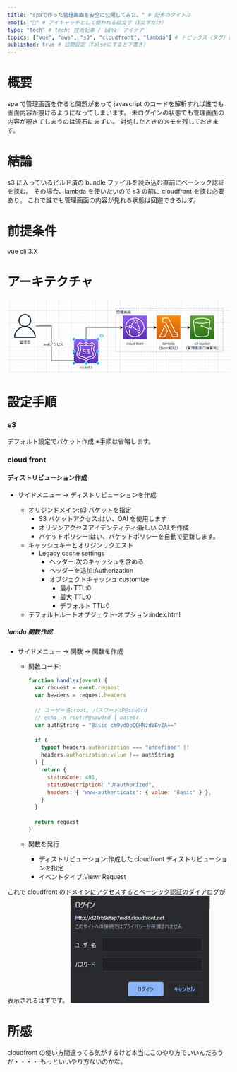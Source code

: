 ```yaml
---
title: "spaで作った管理画面を安全に公開してみた。" # 記事のタイトル
emoji: "👶" # アイキャッチとして使われる絵文字（1文字だけ）
type: "tech" # tech: 技術記事 / idea: アイデア
topics: ["vue", "aws", "s3", "cloudfront", "lambda"] # トピックス（タグ）["markdown", "rust", "aws"]のように指定する
published: true # 公開設定（falseにすると下書き）
---
```


# 概要

spa で管理画面を作ると問題があって
javascript のコードを解析すれば誰でも画面内容が覗けるようになってしまいます。
未ログインの状態でも管理画面の内容が覗きてしまうのは流石にまずい。
対処したときのメモを残しておきます。

# 結論

s3 に入っているビルド済の bundle ファイルを読み込む直前にベーシック認証を挟む。
その場合、lambda を使いたいので s3 の前に cloudfront を挟む必要あり。
これで誰でも管理画面の内容が見れる状態は回避できるはず。

# 前提条件

vue cli 3.X

# アーキテクチャ

![](/images/1.png)

# 設定手順

### s3

デフォルト設定でバケット作成 ※手順は省略します。

### cloud front

#### ディストリビューション作成

- サイドメニュー → ディストリビューションを作成

  - オリジンドメイン:s3 バケットを指定
    - S3 バケットアクセス:はい、OAI を使用します
    - オリジンアクセスアイデンティティ:新しい OAI を作成
    - バケットポリシー:はい、バケットポリシーを自動で更新します。
  - キャッシュキーとオリジンリクエスト
    - Legacy cache settings
      - ヘッダー:次のキャッシュを含める
      - ヘッダーを追加:Authorization
      - オブジェクトキャッシュ:customize
        - 最小 TTL:0
        - 最大 TTL:0
        - デフォルト TTL:0
  - デフォルトルートオブジェクト-オプション:index.html

##### lamda 関数作成

- サイドメニュー → 関数 → 関数を作成

  - 関数コード:

    ```js
    function handler(event) {
      var request = event.request
      var headers = request.headers

      // ユーザー名:root, パスワード:P@ssw0rd
      // echo -n root:P@ssw0rd | base64
      var authString = "Basic cm9vdDpQQHNzdzByZA=="

      if (
        typeof headers.authorization === "undefined" ||
        headers.authorization.value !== authString
      ) {
        return {
          statusCode: 401,
          statusDescription: "Unauthorized",
          headers: { "www-authenticate": { value: "Basic" } },
        }
      }

      return request
    }
    ```

  - 関数を発行
    - ディストリビューション:作成した cloudfront ディストリビューションを指定
    - イベントタイプ:Viewr Request

これで cloudfront のドメインにアクセスするとベーシック認証のダイアログが表示されるはずです。
![](/images/2.png)

# 所感

cloudfront の使い方間違ってる気がするけど本当にこのやり方でいいんだろうか・・・・
もっといいやり方ないのかな。
